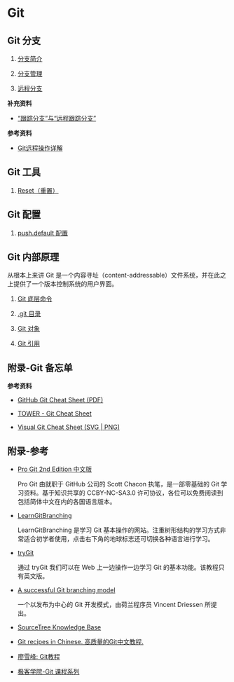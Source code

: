 # Git

## Git 分支

1.  [分支简介](git-branching/branch-introduction.md)

1.  [分支管理](git-branching/branch-management.md)

1.  [远程分支](git-branching/remote-branches.md)

**补充资料**

*   [“跟踪分支”与“远程跟踪分支”](git-branching/tracking-branches-and-remote-tracking-branches/tracking-branches-and-remote-tracking-branches.md)

**参考资料**

*   [Git远程操作详解](http://www.ruanyifeng.com/blog/2014/06/git_remote.html)

## Git 工具

1.  [Reset（重置）](git-tools/reset.md)

## Git 配置

1.  [push.default 配置](git-configuration/push-default.md)

## Git 内部原理

从根本上来讲 Git 是一个内容寻址（content-addressable）文件系统，并在此之上提供了一个版本控制系统的用户界面。

1.  [Git 底层命令](git-internals/git-plumbing.md)

1.  [.git 目录](git-internals/.git-directory.md)

1.  [Git 对象](git-internals/git-objects.md)

1.  [Git 引用](git-internals/git-references.md)

## 附录-Git 备忘单

**参考资料**

*   [GitHub Git Cheat Sheet (PDF)](https://services.github.com/on-demand/downloads/github-git-cheat-sheet.pdf)

*   [TOWER - Git Cheat Sheet](git-cheat-sheet/tower-git-cheat-sheet.md)

*   [Visual Git Cheat Sheet (SVG | PNG)](http://ndpsoftware.com/git-cheatsheet.html)

## 附录-参考

*   [Pro Git 2nd Edition 中文版](https://git-scm.com/book/zh/v2)

	Pro Git 由就职于 GitHub 公司的 Scott Chacon 执笔，是一部零基础的 Git 学习资料。基于知识共享的 CCBY-NC-SA3.0 许可协议，各位可以免费阅读到包括简体中文在内的各国语言版本。
	
*   [LearnGitBranching](http://learngitbranching.js.org/)

	LearnGitBranching 是学习 Git 基本操作的网站。注重树形结构的学习方式非常适合初学者使用，点击右下角的地球标志还可切换各种语言进行学习。

*   [tryGit](http://try.github.io)

	通过 tryGit 我们可以在 Web 上一边操作一边学习 Git 的基本功能。该教程只有英文版。

*   [A successful Git branching model](http://nvie.com/posts/a-successful-git-branching-model/)

	一个以发布为中心的 Git 开发模式，由荷兰程序员 Vincent Driessen 所提出。

*   [SourceTree Knowledge Base](https://confluence.atlassian.com/sourcetreekb/)	

*   [Git recipes in Chinese. 高质量的Git中文教程.](https://github.com/geeeeeeeeek/git-recipes)

*   [廖雪峰: Git教程](http://www.liaoxuefeng.com/wiki/0013739516305929606dd18361248578c67b8067c8c017b000)

*   [极客学院-Git 课程系列](http://my.jikexueyuan.com/7zJqUgkUk/record/)
